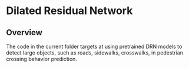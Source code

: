 # Dilated Residual Network
## Overview
The code in the current folder targets at using pretrained DRN models to detect large objects, such as roads, sidewalks, crosswalks, in pedestrian crossing behavior prediction.
